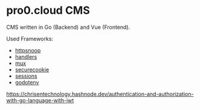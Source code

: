 # pro0.cloud CMS

CMS written in Go (Backend) and Vue (Frontend).

Used Frameworks:
- [httpsnoop](github.com/felixge/httpsnoop)
- [handlers](github.com/gorilla/handlers)
- [mux](github.com/gorilla/mux)
- [securecookie](github.com/gorilla/securecookie)
- [sessions](github.com/gorilla/sessions)
- [godotenv](github.com/joho/godotenv)

https://chrisentechnology.hashnode.dev/authentication-and-authorization-with-go-language-with-jwt